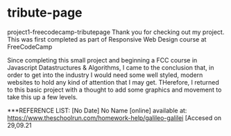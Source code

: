 # tribute-page
project1-freecodecamp-tributepage
Thank you for checking out my project. This was first completed as part of Responsive Web Design course at FreeCodeCamp
 
Since completing this small project and beginning a FCC course in Javascript Datastructures & Algorithms, I came to the conclusion that, in order to get into the industry I would need some well styled, modern websites to hold any kind of attention that I may get. THerefore, I returned to this basic project with a thought to add some graphics and movement to take this up a few levels. 

***REFERENCE LIST:
[No Date] No Name [online] available at: https://www.theschoolrun.com/homework-help/galileo-galilei [Accesed on 29,09.21
